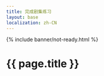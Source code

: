 ```yaml
---
title: 完成剧集练习
layout: base
localization: zh-CN
---
```


{% include banner/not-ready.html %}

# {{ page.title }}
